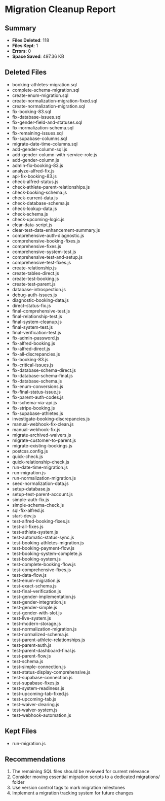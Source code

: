 
# Migration Cleanup Report

## Summary
- **Files Deleted**: 118
- **Files Kept**: 1
- **Errors**: 0
- **Space Saved**: 497.36 KB

## Deleted Files
- booking-athletes-migration.sql
- complete-schema-migration.sql
- create-enum-migration.sql
- create-normalization-migration-fixed.sql
- create-normalization-migration.sql
- fix-booking-83.sql
- fix-database-issues.sql
- fix-gender-field-and-statuses.sql
- fix-normalization-schema.sql
- fix-remaining-issues.sql
- fix-supabase-columns.sql
- migrate-date-time-columns.sql
- add-gender-column-sql.js
- add-gender-column-with-service-role.js
- add-gender-column.js
- admin-fix-booking-83.js
- analyze-alfred-fix.js
- api-fix-booking-83.js
- check-alfred-status.js
- check-athlete-parent-relationships.js
- check-booking-schema.js
- check-current-data.js
- check-database-schema.js
- check-lookup-data.js
- check-schema.js
- check-upcoming-logic.js
- clear-data-script.js
- clear-test-data-enhancement-summary.js
- comprehensive-auth-diagnostic.js
- comprehensive-booking-fixes.js
- comprehensive-fixes.js
- comprehensive-system-test.js
- comprehensive-test-and-setup.js
- comprehensive-test-fixes.js
- create-relationship.js
- create-tables-direct.js
- create-test-booking.js
- create-test-parent.js
- database-introspection.js
- debug-auth-issues.js
- diagnostic-booking-data.js
- direct-status-fix.js
- final-comprehensive-test.js
- final-relationship-test.js
- final-system-cleanup.js
- final-system-test.js
- final-verification-test.js
- fix-admin-password.js
- fix-alfred-booking.js
- fix-alfred-direct.js
- fix-all-discrepancies.js
- fix-booking-83.js
- fix-critical-issues.js
- fix-database-schema-direct.js
- fix-database-schema-final.js
- fix-database-schema.js
- fix-enum-conversions.js
- fix-final-status-issue.js
- fix-parent-auth-codes.js
- fix-schema-via-api.js
- fix-stripe-booking.js
- fix-supabase-athletes.js
- investigate-booking-discrepancies.js
- manual-webhook-fix-clean.js
- manual-webhook-fix.js
- migrate-archived-waivers.js
- migrate-customer-to-parent.js
- migrate-existing-bookings.js
- postcss.config.js
- quick-check.js
- quick-relationship-check.js
- run-date-time-migration.js
- run-migration.js
- run-normalization-migration.js
- seed-normalization-data.js
- setup-database.js
- setup-test-parent-account.js
- simple-auth-fix.js
- simple-schema-check.js
- sql-fix-alfred.js
- start-dev.js
- test-alfred-booking-fixes.js
- test-all-fixes.js
- test-athlete-system.js
- test-automatic-status-sync.js
- test-booking-athletes-migration.js
- test-booking-payment-flow.js
- test-booking-system-complete.js
- test-booking-system.js
- test-complete-booking-flow.js
- test-comprehensive-fixes.js
- test-data-flow.js
- test-enum-migration.js
- test-exact-schema.js
- test-final-verification.js
- test-gender-implementation.js
- test-gender-integration.js
- test-gender-simple.js
- test-gender-with-slot.js
- test-live-system.js
- test-modern-storage.js
- test-normalization-migration.js
- test-normalized-schema.js
- test-parent-athlete-relationships.js
- test-parent-auth.js
- test-parent-dashboard-final.js
- test-parent-flow.js
- test-schema.js
- test-simple-connection.js
- test-status-display-comprehensive.js
- test-supabase-connection.js
- test-supabase-fixes.js
- test-system-readiness.js
- test-upcoming-tab-fixed.js
- test-upcoming-tab.js
- test-waiver-clearing.js
- test-waiver-system.js
- test-webhook-automation.js

## Kept Files
- run-migration.js



## Recommendations
1. The remaining SQL files should be reviewed for current relevance
2. Consider moving essential migration scripts to a dedicated migrations/ folder
3. Use version control tags to mark migration milestones
4. Implement a migration tracking system for future changes
